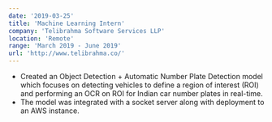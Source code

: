 ```yaml
---
date: '2019-03-25'
title: 'Machine Learning Intern'
company: 'Telibrahma Software Services LLP'
location: 'Remote'
range: 'March 2019 - June 2019'
url: 'http://www.telibrahma.co/'
---
```


- Created an Object Detection + Automatic Number Plate Detection model which focuses on detecting vehicles to define a region of interest (ROI) and performing an OCR on ROI for Indian car number plates in real-time.
- The model was integrated with a socket server along with deployment to an AWS instance.
